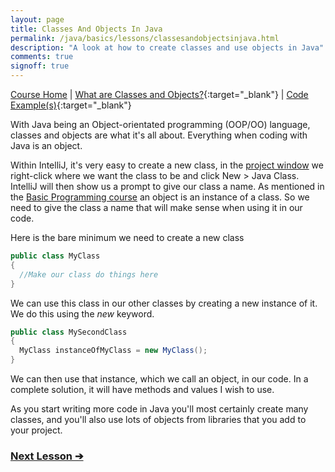 ```yaml
---
layout: page
title: Classes And Objects In Java
permalink: /java/basics/lessons/classesandobjectsinjava.html
description: "A look at how to create classes and use objects in Java"
comments: true
signoff: true
---
```

[Course Home](../../course) \| [What are Classes and Objects?](/programming/lessons/classesandobjects){:target="_blank"} \| [Code Example(s)](https://github.com/FriendlyTester/Free-Java-Basics-Course/blob/master/src/test/java/lessons/B_ClassesAndObjects.java){:target="_blank"}

With Java being an Object-orientated programming (OOP/OO) language, classes and objects are what it's all about. Everything when coding with Java is an object. 

Within IntelliJ, it's very easy to create a new class, in the [project window](/java/intellij/lessons/usingintellij) we right-click where we want the class to be and click New > Java Class. IntelliJ will then show us a prompt to give our class a name. As mentioned in the [Basic Programming course](/programming/course) an object is an instance of a class. So we need to give the class a name that will make sense when using it in our code.

Here is the bare minimum we need to create a new class
```java
public class MyClass
{
  //Make our class do things here
}
```

We can use this class in our other classes by creating a new instance of it. We do this using the *new* keyword.

```java
public class MySecondClass
{
  MyClass instanceOfMyClass = new MyClass();
}
```

We can then use that instance, which we call an object, in our code. In a complete solution, it will have methods and values I wish to use.

As you start writing more code in Java you'll most certainly create many classes, and you'll also use lots of objects from libraries that you add to your project. 

### [Next Lesson &#10132;](../lessons/typesandobjects)